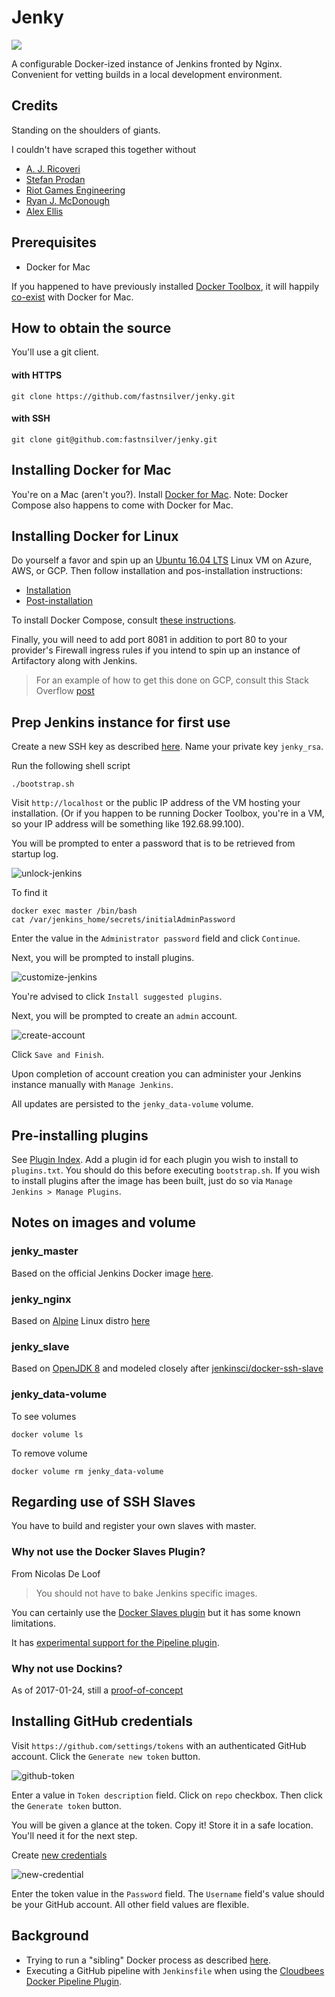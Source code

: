 # Jenky

![](http://i.imgur.com/KC6TAD3.png)

A configurable Docker-ized instance of Jenkins fronted by Nginx.
Convenient for vetting builds in a local development environment.

## Credits

Standing on the shoulders of giants.

I couldn't have scraped this together without
* [A. J. Ricoveri](https://github.com/axltxl/docker-jenkins-dood)
* [Stefan Prodan](https://github.com/stefanprodan/jenkins)
* [Riot Games Engineering](https://engineering.riotgames.com/news/jenkins-ephemeral-docker-tutorial)
* [Ryan J. McDonough](https://damnhandy.com/2016/03/06/creating-containerized-build-environments-with-the-jenkins-pipeline-plugin-and-docker-well-almost/)
* [Alex Ellis](http://blog.alexellis.io/jenkins-2-0-first-impressions/)


## Prerequisites

* Docker for Mac

If you happened to have previously installed [Docker Toolbox](https://www.docker.com/products/docker-toolbox), it will happily [co-exist](https://docs.docker.com/docker-for-mac/docker-toolbox/) with Docker for Mac.


## How to obtain the source

You'll use a git client.

#### with HTTPS

```
git clone https://github.com/fastnsilver/jenky.git
```

#### with SSH

```
git clone git@github.com:fastnsilver/jenky.git
```

## Installing Docker for Mac

You're on a Mac (aren't you?). Install [Docker for Mac](https://download.docker.com/mac/stable/Docker.dmg).
Note: Docker Compose also happens to come with Docker for Mac.

## Installing Docker for Linux

Do yourself a favor and spin up an [Ubuntu 16.04 LTS](http://releases.ubuntu.com/16.04/) Linux VM on Azure, AWS, or GCP. Then follow installation and pos-installation instructions:

* [Installation](https://docs.docker.com/engine/installation/linux/docker-ce/ubuntu/#install-using-the-convenience-script)
* [Post-installation](https://docs.docker.com/engine/installation/linux/linux-postinstall/)

To install Docker Compose, consult [these instructions](https://docs.docker.com/compose/install/).

Finally, you will need to add port 8081 in addition to port 80 to your provider's Firewall ingress rules if you intend to spin up an instance of Artifactory along with Jenkins.
 
 > For an example of how to get this done on GCP, consult this Stack Overflow [post](https://stackoverflow.com/questions/21065922/how-to-open-a-specific-port-such-as-9090-in-google-compute-engine)


## Prep Jenkins instance for first use

Create a new SSH key as described [here](https://help.github.com/articles/generating-a-new-ssh-key-and-adding-it-to-the-ssh-agent/). Name your private key `jenky_rsa`.

Run the following shell script

```
./bootstrap.sh
```

Visit `http://localhost` or the public IP address of the VM hosting your installation. (Or if you happen to be running Docker Toolbox, you're in a VM, so your IP address will be something like 192.68.99.100).

You will be prompted to enter a password that is to be retrieved from startup log.

![unlock-jenkins](docs/unlock-jenkins.png)

To find it

```
docker exec master /bin/bash
cat /var/jenkins_home/secrets/initialAdminPassword
```

Enter the value in the `Administrator password` field and click `Continue`.


Next, you will be prompted to install plugins.  

![customize-jenkins](docs/customize-jenkins.png)

You're advised to click `Install suggested plugins`.

Next, you will be prompted to create an `admin` account.

![create-account](docs/create-account.png)

Click `Save and Finish`.

Upon completion of account creation you can administer your Jenkins instance manually with `Manage Jenkins`.

All updates are persisted to the `jenky_data-volume` volume.


## Pre-installing plugins

See [Plugin Index](http://updates.jenkins-ci.org/download/plugins/). Add a plugin id for each plugin you wish to install to `plugins.txt`.  You should do this before executing `bootstrap.sh`.  If you wish to install plugins after the image has been built, just do so via `Manage Jenkins > Manage Plugins`.


## Notes on images and volume

### jenky_master

Based on the official Jenkins Docker image [here](https://hub.docker.com/_/jenkins/).

### jenky_nginx

Based on [Alpine](https://hub.docker.com/_/alpine/) Linux distro [here](https://hub.docker.com/_/nginx/)

### jenky_slave

Based on [OpenJDK 8](https://hub.docker.com/_/openjdk/) and modeled closely after [jenkinsci/docker-ssh-slave](github.com/jenkinsci/docker-ssh-slave)

### jenky_data-volume

To see volumes

```
docker volume ls
```

To remove volume

```
docker volume rm jenky_data-volume
```

## Regarding use of SSH Slaves

You have to build and register your own slaves with master.

### Why not use the Docker Slaves Plugin?

From Nicolas De Loof

> You should not have to bake Jenkins specific images.

You can certainly use the [Docker Slaves plugin](http://blog.loof.fr/2016/04/docker-slaves-jenkins-plugin-has-been.html) but it has some known limitations.

It has [experimental support for the Pipeline plugin](https://github.com/jenkinsci/docker-slaves-plugin#pipeline-job-support).

### Why not use Dockins?

As of 2017-01-24, still a [proof-of-concept](http://dockins.github.io)


## Installing GitHub credentials

Visit `https://github.com/settings/tokens` with an authenticated GitHub account.
Click the `Generate new token` button.

![github-token](docs/github-token.png)

Enter a value in `Token description` field. Click on `repo` checkbox. Then click the `Generate token` button.

You will be given a glance at the token.  Copy it!  Store it in a safe location.  You'll need it for the next step.

Create [new credentials](http://localhost/credentials/store/system/domain/_/newCredentials)

![new-credential](docs/new-credential.png)

Enter the token value in the `Password` field.  The `Username` field's value should be your GitHub account.  All other field values are flexible.


## Background

* Trying to run a "sibling" Docker process as described [here](http://jpetazzo.github.io/2015/09/03/do-not-use-docker-in-docker-for-ci/#the-solution).
* Executing a GitHub pipeline with `Jenkinsfile` when using the [Cloudbees Docker Pipeline Plugin](https://go.cloudbees.com/docs/cloudbees-documentation/cje-user-guide/index.html#docker-workflow-sect-inside).
